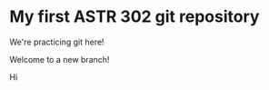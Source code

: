 # My first ASTR 302 git repository

We're practicing git here!

Welcome to a new branch!














Hi
